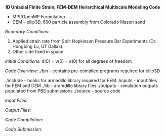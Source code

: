 **1D Uniaxial Finite Strain, FEM-DEM Heirarchical Multiscale Modeling Code**
* MPI/OpenMP Formulation
* DEM - ellip3D, 600 particle assembly from Colorado Mason sand

*Boundary Conditions:*
1. Applied strain rate from Split Hopkinson Pressure Bar Experiments (Dr. Hongbing Lu, UT Dallas).
2. Other side fixed in space.

*Initial Conditions:*
d(0) = v(0) = a(0) for all degrees of freedom

*Code Overview:*
./bin     - contains pre-compiled programs required for ellip3D

./include - hooks for armadillo library required for FEM
./inputs  - input files for FEM and DEM
./lib     - aramdillo library files
./outputs - simulation outputs populated from PBS submissions
./source  - source code

*Input Files:*

*Output Files:*

*Code Compilation:*

*Code Submission:*


